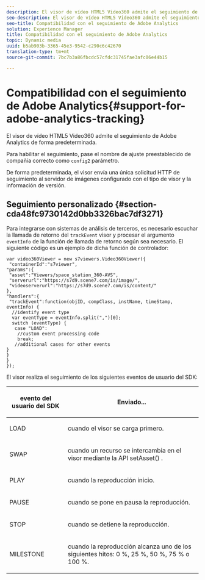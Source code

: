 ```yaml
---
description: El visor de vídeo HTML5 Video360 admite el seguimiento de Adobe Analytics de forma predeterminada.
seo-description: El visor de vídeo HTML5 Video360 admite el seguimiento de Adobe Analytics de forma predeterminada.
seo-title: Compatibilidad con el seguimiento de Adobe Analytics
solution: Experience Manager
title: Compatibilidad con el seguimiento de Adobe Analytics
topic: Dynamic media
uuid: b5ab903b-3365-45e3-9542-c290c6c42670
translation-type: tm+mt
source-git-commit: 7bc7b3a86fbcdc57cfdc31745fae3afc06e44b15

---
```



# Compatibilidad con el seguimiento de Adobe Analytics{#support-for-adobe-analytics-tracking}

El visor de vídeo HTML5 Video360 admite el seguimiento de Adobe Analytics de forma predeterminada.

Para habilitar el seguimiento, pase el nombre de ajuste preestablecido de compañía correcto como `config2` parámetro.

De forma predeterminada, el visor envía una única solicitud HTTP de seguimiento al servidor de imágenes configurado con el tipo de visor y la información de versión.

## Seguimiento personalizado {#section-cda48fc9730142d0bb3326bac7df3271}

Para integrarse con sistemas de análisis de terceros, es necesario escuchar la llamada de retorno del `trackEvent` visor y procesar el argumento `eventInfo` de la función de llamada de retorno según sea necesario. El siguiente código es un ejemplo de dicha función de controlador:

```
var video360Viewer = new s7viewers.Video360Viewer({ 
 "containerId":"s7viewer", 
"params":{ 
 "asset":"Viewers/space_station_360-AVS", 
 "serverurl":"https://s7d9.scene7.com/is/image/", 
 "videoserverurl":"https://s7d9.scene7.com/is/content/" 
}, 
"handlers":{ 
 "trackEvent":function(objID, compClass, instName, timeStamp, eventInfo) { 
  //identify event type 
  var eventType = eventInfo.split(",")[0]; 
  switch (eventType) { 
   case "LOAD": 
    //custom event processing code 
    break; 
   //additional cases for other events 
} 
} 
} 
});
```

El visor realiza el seguimiento de los siguientes eventos de usuario del SDK:

<table id="table_5D090E6614974D968E1A93B5727D859C"> 
 <thead> 
  <tr> 
   <th colname="col1" class="entry"> <p>evento del usuario del SDK </p> </th> 
   <th colname="col2" class="entry"> <p>Enviado... </p> </th> 
  </tr> 
 </thead>
 <tbody> 
  <tr> 
   <td colname="col1"> <p> <span class="codeph"> LOAD </span> </p> </td> 
   <td colname="col2"> <p>cuando el visor se carga primero. </p> </td> 
  </tr> 
  <tr> 
   <td colname="col1"> <p> <span class="codeph"> SWAP </span> </p> </td> 
   <td colname="col2"> <p>cuando un recurso se intercambia en el visor mediante la API <span class="codeph"> setAsset() </span> . </p> </td> 
  </tr> 
  <tr> 
   <td colname="col1"> <p> <span class="codeph"> PLAY </span> </p> </td> 
   <td colname="col2"> <p>cuando la reproducción inicio. </p> </td> 
  </tr> 
  <tr> 
   <td colname="col1"> <p> <span class="codeph"> PAUSE </span> </p> </td> 
   <td colname="col2"> <p>cuando se pone en pausa la reproducción. </p> </td> 
  </tr> 
  <tr> 
   <td colname="col1"> <p> <span class="codeph"> STOP </span> </p> </td> 
   <td colname="col2"> <p>cuando se detiene la reproducción. </p> </td> 
  </tr> 
  <tr> 
   <td colname="col1"> <p> <span class="codeph"> MILESTONE </span> </p> </td> 
   <td colname="col2"> <p>cuando la reproducción alcanza uno de los siguientes hitos: 0 %, 25 %, 50 %, 75 % o 100 %. </p> </td> 
  </tr> 
 </tbody> 
</table>

